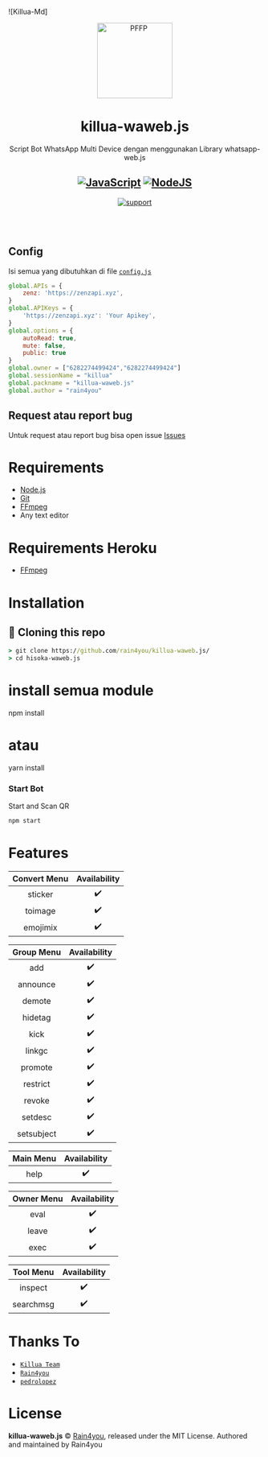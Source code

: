 ![Killua-Md]
<div align="center">
<img src="[https://telegra.ph/Killua-Md-07-03-2](https://user-images.githubusercontent.com/105019762/177053585-eaf92dca-92fa-435a-8f55-bc7b2df16cf0.jpg)" width="150" height="150" border="0" alt="PFFP">





# killua-waweb.js
 Script Bot WhatsApp Multi Device dengan menggunakan Library whatsapp-web.js

## [![JavaScript](https://img.shields.io/badge/JavaScript-d6cc0f?style=for-the-badge&logo=javascript&logoColor=white)](https://javascript.com) [![NodeJS](https://img.shields.io/badge/Node.js-43853D?style=for-the-badge&logo=node.js&logoColor=white)](https://nodejs.org/)
<a href="https://api.whatsapp.com/send?phone=6282274499424&text=.menu&source=&data=&app_absent="> <img src="https://img.shields.io/badge/WhatsApp-25D366?style=for-the-badge&logo=whatsapp&logoColor=white" alt="support" /></a>


</div><br />
<br />

## Config
Isi semua yang dibutuhkan di file [`config.js`](https://github.com/rain4you/killua-waweb.js/blob/main/config.js)<br />
```js
global.APIs = {
	zenz: 'https://zenzapi.xyz',
}
global.APIKeys = {
	'https://zenzapi.xyz': 'Your Apikey',
}
global.options = {
    autoRead: true,
    mute: false,
    public: true
}
global.owner = ["6282274499424","6282274499424"]
global.sessionName = "killua"
global.packname = "killua-waweb.js"
global.author = "rain4you"

```

## Request atau report bug
Untuk request atau report bug bisa open issue [Issues](https://github.com/rain4you/killua-waweb.js/issues)

# Requirements
* [Node.js](https://nodejs.org/en/)
* [Git](https://git-scm.com/downloads)
* [FFmpeg](https://www.gyan.dev/ffmpeg/builds/)
* Any text editor

# Requirements Heroku
* [FFmpeg](https://elements.heroku.com/buildpacks/jonathanong/heroku-buildpack-ffmpeg-latest)


# Installation
## 📝 Cloning this repo
```cmd
> git clone https://github.com/rain4you/killua-waweb.js/
> cd hisoka-waweb.js
```

# install semua module
npm install
# atau
yarn install

### Start Bot
Start and Scan QR<br />

```bash
npm start
```

# Features

|     Convert Menu   |  Availability  |
| :----------------: | :------------: |
| sticker            |       ✔️       |
| toimage            |       ✔️       |
| emojimix           |       ✔️       |

|     Group Menu     |  Availability  |
| :----------------: | :------------: |
| add                |       ✔️       |
| announce           |       ✔️       |
| demote             |       ✔️       |
| hidetag            |       ✔️       |
| kick               |       ✔️       |
| linkgc             |       ✔️       |
| promote            |       ✔️       |
| restrict           |       ✔️       |
| revoke             |       ✔️       |
| setdesc            |       ✔️       |
| setsubject         |       ✔️       |

|     Main Menu      |  Availability  |
| :----------------: | :------------: |
| help               |       ✔️       |

|     Owner Menu     |  Availability  |
| :----------------: | :------------: |
| eval               |       ✔️       |
| leave              |       ✔️       |
| exec               |       ✔️       |

|     Tool Menu      |  Availability  |
| :----------------: | :------------: |
| inspect            |       ✔️       |
| searchmsg          |       ✔️       |


# Thanks To

* [`Killua Team`](https://github.com/Hisoka-Morrou)
* [`Rain4you`](https://github.com/DikaArdnt)
* [`pedrolopez`](https://github.com/pedroslopez/whatsapp-web.js)

# License
**killua-waweb.js** © [Rain4you](https://github.com/DikaArdnt), released under the MIT License.
Authored and maintained by Rain4you


